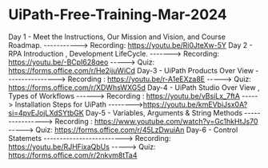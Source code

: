 # UiPath-Free-Training-Mar-2024

Day 1 - Meet the Instructions, Our Mission and Vision, and Course Roadmap. -----------> Recording: https://youtu.be/Ri0JteXw-5Y
Day 2 - RPA Introduction , Development LifeCycle. -------> Recording: https://youtu.be/-BCpI628qeo -----> Quiz: https://forms.office.com/r/He2ijuWiCd
Day-3 - UiPath Products Over View ----------------> Recording : https://youtu.be/r-A1eEXza8E -----> Quiz: https://forms.office.com/r/XDWhsWXG5d
Day-4 - UiPath Studio Over View , Types of Workflows ------> Recording : https://youtu.be/vBsiLx_7ftA -----> Installation Steps for UiPath -------->https://youtu.be/kmEVbiJsx0A?si=4pvEJojLXdSYtbGK
Day-5 - Variables, Arguments & String Methods  ----------------> Recording : https://www.youtube.com/watch?v=Gc1hkHtJs70 -----> Quiz: https://forms.office.com/r/45LzDwuiAn
Day-6 - Control Statemets -------------------------> Recording: https://youtu.be/RJHFixaQbUs -----> Quiz: https://forms.office.com/r/2nkvm8tTa4
